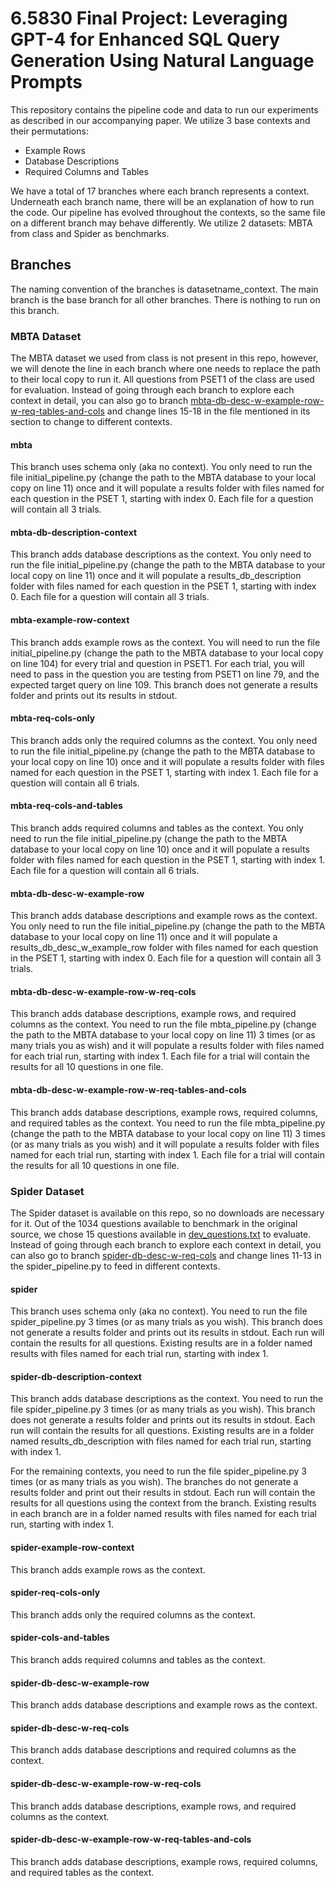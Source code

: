 # 6.5830 Final Project: Leveraging GPT-4 for Enhanced SQL Query Generation Using Natural Language Prompts

This repository contains the pipeline code and data to run our experiments as described in our accompanying paper. We utilize 3 base contexts and their permutations:
- Example Rows
- Database Descriptions
- Required Columns and Tables

We have a total of 17 branches where each branch represents a context. Underneath each branch name, there will be an explanation of how to run the code. Our pipeline has evolved throughout the contexts, so the same file on a different branch may behave differently. We utilize 2 datasets: MBTA from class and Spider as benchmarks. 

## Branches
The naming convention of the branches is datasetname_context. The main branch is the base branch for all other branches. There is nothing to run on this branch.

### MBTA Dataset
The MBTA dataset we used from class is not present in this repo, however, we will denote the line in each branch where one needs to replace the path to their local copy to run it. All questions from PSET1 of the class are used for evaluation. 
Instead of going through each branch to explore each context in detail, you can also go to branch [mbta-db-desc-w-example-row-w-req-tables-and-cols](#mbta-db-desc-w-example-row-w-req-tables-and-cols) and change lines 15-18 in the file mentioned in its section to change to different contexts.
#### mbta
This branch uses schema only (aka no context). You only need to run the file initial_pipeline.py (change the path to the MBTA database to your local copy on line 11) once and it will populate a results folder with files named for each question in the PSET 1, starting with index 0. Each file for a question will contain all 3 trials. 
#### mbta-db-description-context
This branch adds database descriptions as the context. You only need to run the file initial_pipeline.py (change the path to the MBTA database to your local copy on line 11) once and it will populate a results_db_description folder with files named for each question in the PSET 1, starting with index 0. Each file for a question will contain all 3 trials. 
#### mbta-example-row-context
This branch adds example rows as the context. You will need to run the file initial_pipeline.py (change the path to the MBTA database to your local copy on line 104) for every trial and question in PSET1. For each trial, you will need to pass in the question you are testing from PSET1 on line 79, and the expected target query on line 109. This branch does not generate a results folder and prints out its results in stdout. 
#### mbta-req-cols-only
This branch adds only the required columns as the context. You only need to run the file initial_pipeline.py (change the path to the MBTA database to your local copy on line 10) once and it will populate a results folder with files named for each question in the PSET 1, starting with index 1. Each file for a question will contain all 6 trials. 
#### mbta-req-cols-and-tables
This branch adds required columns and tables as the context. You only need to run the file initial_pipeline.py (change the path to the MBTA database to your local copy on line 10) once and it will populate a results folder with files named for each question in the PSET 1, starting with index 1. Each file for a question will contain all 6 trials.
#### mbta-db-desc-w-example-row
This branch adds database descriptions and example rows as the context. You only need to run the file initial_pipeline.py (change the path to the MBTA database to your local copy on line 11) once and it will populate a results_db_desc_w_example_row folder with files named for each question in the PSET 1, starting with index 0. Each file for a question will contain all 3 trials. 
#### mbta-db-desc-w-example-row-w-req-cols
This branch adds database descriptions, example rows, and required columns as the context. You need to run the file mbta_pipeline.py (change the path to the MBTA database to your local copy on line 11) 3 times (or as many trials you as wish) and it will populate a results folder with files named for each trial run, starting with index 1. Each file for a trial will contain the results for all 10 questions in one file.
#### mbta-db-desc-w-example-row-w-req-tables-and-cols
This branch adds database descriptions, example rows, required columns, and required tables as the context. You need to run the file mbta_pipeline.py (change the path to the MBTA database to your local copy on line 11) 3 times (or as many trials as you wish) and it will populate a results folder with files named for each trial run, starting with index 1. Each file for a trial will contain the results for all 10 questions in one file.

### Spider Dataset
The Spider dataset is available on this repo, so no downloads are necessary for it. Out of the 1034 questions available to benchmark in the original source, we chose 15 questions available in [dev_questions.txt](https://github.com/anniewang945/65830-final-project/blob/spider/dev_questions.txt) to evaluate. Instead of going through each branch to explore each context in detail, you can also go to branch [spider-db-desc-w-req-cols](#spider-db-desc-w-req-cols) and change lines 11-13 in the spider_pipeline.py to feed in different contexts.
#### spider
This branch uses schema only (aka no context). You need to run the file spider_pipeline.py 3 times (or as many trials as you wish). This branch does not generate a results folder and prints out its results in stdout. Each run will contain the results for all questions. Existing results are in a folder named results with files named for each trial run, starting with index 1.
#### spider-db-description-context
This branch adds database descriptions as the context. You need to run the file spider_pipeline.py 3 times (or as many trials as you wish). This branch does not generate a results folder and prints out its results in stdout. Each run will contain the results for all questions. Existing results are in a folder named results_db_description with files named for each trial run, starting with index 1.

For the remaining contexts, you need to run the file spider_pipeline.py 3 times (or as many trials as you wish). The branches do not generate a results folder and print out their results in stdout. Each run will contain the results for all questions using the context from the branch. Existing results in each branch are in a folder named results with files named for each trial run, starting with index 1.
#### spider-example-row-context
This branch adds example rows as the context. 
#### spider-req-cols-only
This branch adds only the required columns as the context.
#### spider-cols-and-tables
This branch adds required columns and tables as the context.
#### spider-db-desc-w-example-row
This branch adds database descriptions and example rows as the context.
#### spider-db-desc-w-req-cols
This branch adds database descriptions and required columns as the context.
#### spider-db-desc-w-example-row-w-req-cols
This branch adds database descriptions, example rows, and required columns as the context.
#### spider-db-desc-w-example-row-w-req-tables-and-cols
This branch adds database descriptions, example rows, required columns, and required tables as the context.
